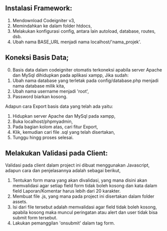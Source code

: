 ## Instalasi Framework:
1. Mendownload Codeigniter v3,
2. Memindahkan ke dalam folder htdocs,
3. Melakukan konfigurasi config, antara lain autoload, database, routes, dsb.
4. Ubah nama BASE_URL menjadi nama localhost/'nama_projek'.

## Koneksi Basis Data;
0. Basis data dalam codeigniter otomatis terkoneksi apabila server Apache dan MySql dihidupkan pada aplikasi xampp, Jika sudah:
1. Ubah nama database yang terletak pada config/database.php menjadi nama database milik kita,
2. Ubah nama username menjadi 'root',
3. Password biarkan kosong.

Adapun cara Export basis data yang telah ada yaitu:
1. Hidupkan server Apache dan MySql pada xampp,
2. Buka localhost/phpmyadmin,
3. Pada bagian kolom atas, cari fitur Export,
4. Klik, kemudian cari file .sql yang telah disertakan,
5. Tunggu hingg proses selesai.

## Melakukan Validasi pada Client:
Validasi pada client dalam project ini dibuat menggunakan Javascript, adapun cara dan penjelasannya adalah sebagai berikut,
1. Tentukan form mana yang akan divalidasi, yang mana disini akan memvalidasi agar setiap field form tidak boleh kosong dan kata dalam field Laporan/Komentar harus lebih dari 20 karakter.
2. Membuat file .js, yang mana pada project ini disertakan dalam folder assets.
3. Isi dari file tersebut adalah memvalidasi agar field tidak boleh kosong, apabila kosong maka muncul peringatan atau alert dan user tidak bisa submit form tersebut.
4. Lakukan pemanggilan 'onsubmit' dalam tag form.